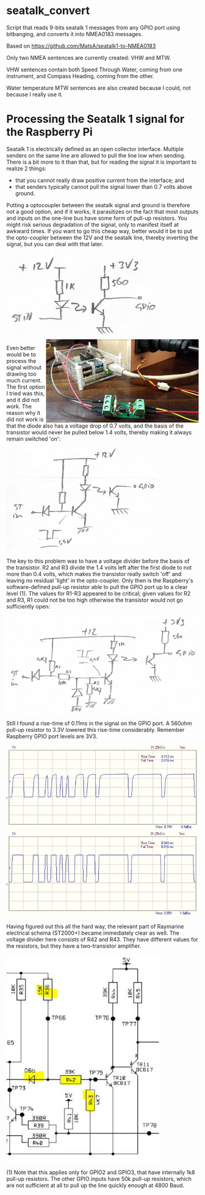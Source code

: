 # seatalk_convert
Script that reads 9-bits seatalk 1 messages from any GPIO port using bitbanging, and converts it into NMEA0183 messages.

Based on https://github.com/MatsA/seatalk1-to-NMEA0183

Only two NMEA sentences are currently created: VHW and MTW.

VHW sentences contain both Speed Through Water, coming from one instrument, and Compass Heading, coming from the other.

Water temperature MTW sentences are also created because I could, not because I really use it.

# Processing the Seatalk 1 signal for the Raspberry Pi
Seatalk 1 is electrically defined as an open collector interface. Multiple senders on the same line are allowed to pull the line low when sending. There is a bit more to it than that, but for reading the signal it is important to realize 2 things:
- that you cannot really draw positive current from the interface; and 
- that senders typically cannot pull the signal lower than 0.7 volts above ground. 

Putting a optocoupler between the seatalk signal and ground is therefore not a good option, and if it works, it parasitizes on the fact that most outputs and inputs on the one-line bus have some form of pull-up resistors. You might risk serious degradation of the signal, only to manifest itself at awkward times. If you want to go this cheap way, better would it be to put the opto-coupler between the 12V and the seatalk line, thereby inverting the signal, but you can deal with that later.

<img src="img/img6.jpg" width=400/> <img src="img/img7.jpg" width="400" align="right"/>

Even better would be to process the signal without drawing too much current. The first option I tried was this, and it did not work. The reason why it did not work is that the diode also has a voltage drop of 0.7 volts, and the basis of the transistor would never be pulled below 1.4 volts, thereby making it always remain switched 'on':

<img src="img/img1.jpg" width=400/>

The key to this problem was to have a voltage divider before the basis of the transistor. R2 and R3 divide the 1.4 volts left after the first diode to not more than 0.4 volts, which makes the transistor really switch 'off' and leaving no residual 'light' in the opto-coupler. Only then is the Raspberry's software-defined pull-up resistor able to pull the GPIO port up to a clear level (1). The values for R1-R3 appeared to be critical; given values for R2 and R3, R1 could not be too high otherwise the transistor would not go sufficiently open:

<img src="img/img2.jpg" width=600/>

Still I found a rise-time of 0.11ms in the signal on the GPIO port. A 560ohm pull-up resistor to 3.3V lowered this rise-time considerably. Remember Raspberry GPIO port levels are 3V3.

<img src="img/img3.jpg" xwidth=400/> <img src="img/img4.jpg" xwidth=400/>

Having figured out this all the hard way, the relevant part of Raymarine electrical schema (ST2000+) became immediately clear as well. The voltage divider here consists of R42 and R43. They have different values for the resistors, but they have a two-transistor amplifier.

<img src="img/img5.jpg" width=400/>

(1) Note that this applies only for GPIO2 and GPIO3, that have internally 1k8 pull-up resistors. The other GPIO inputs have 50k pull-up resistors, which are not sufficient at all to pull up the line quickly enough at 4800 Baud.
